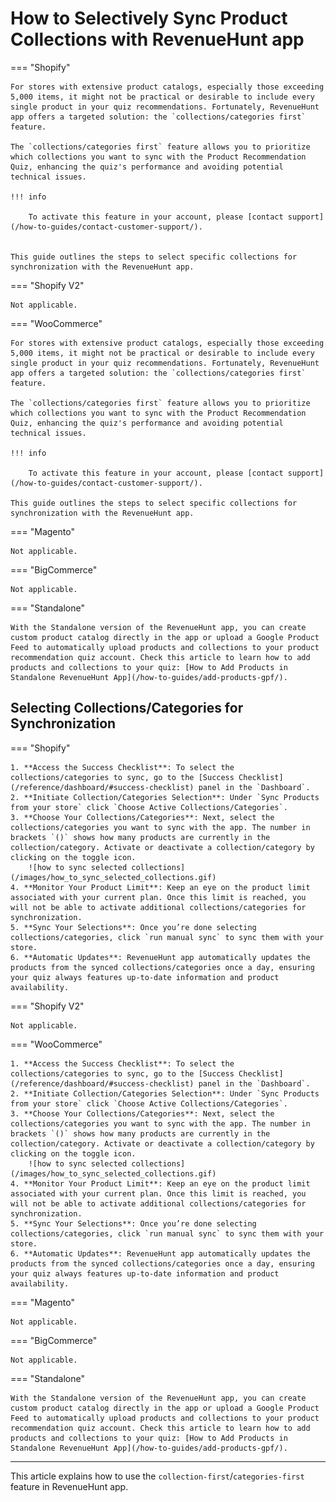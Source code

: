 # How to Selectively Sync Product Collections with RevenueHunt app

=== "Shopify"

    For stores with extensive product catalogs, especially those exceeding 5,000 items, it might not be practical or desirable to include every single product in your quiz recommendations. Fortunately, RevenueHunt app offers a targeted solution: the `collections/categories first` feature. 

    The `collections/categories first` feature allows you to prioritize which collections you want to sync with the Product Recommendation Quiz, enhancing the quiz's performance and avoiding potential technical issues. 

    !!! info

        To activate this feature in your account, please [contact support](/how-to-guides/contact-customer-support/).


    This guide outlines the steps to select specific collections for synchronization with the RevenueHunt app.

=== "Shopify V2"

    Not applicable.

=== "WooCommerce"

    For stores with extensive product catalogs, especially those exceeding 5,000 items, it might not be practical or desirable to include every single product in your quiz recommendations. Fortunately, RevenueHunt app offers a targeted solution: the `collections/categories first` feature. 

    The `collections/categories first` feature allows you to prioritize which collections you want to sync with the Product Recommendation Quiz, enhancing the quiz's performance and avoiding potential technical issues. 

    !!! info

        To activate this feature in your account, please [contact support](/how-to-guides/contact-customer-support/).

    This guide outlines the steps to select specific collections for synchronization with the RevenueHunt app.

=== "Magento"

    Not applicable.

=== "BigCommerce"

    Not applicable.

=== "Standalone"

    With the Standalone version of the RevenueHunt app, you can create custom product catalog directly in the app or upload a Google Product Feed to automatically upload products and collections to your product recommendation quiz account. Check this article to learn how to add products and collections to your quiz: [How to Add Products in Standalone RevenueHunt App](/how-to-guides/add-products-gpf/).



## Selecting Collections/Categories for Synchronization

=== "Shopify"

    1. **Access the Success Checklist**: To select the collections/categories to sync, go to the [Success Checklist](/reference/dashboard/#success-checklist) panel in the `Dashboard`. 
    2. **Initiate Collection/Categories Selection**: Under `Sync Products from your store` click `Choose Active Collections/Categories`.
    3. **Choose Your Collections/Categories**: Next, select the collections/categories you want to sync with the app. The number in brackets `()` shows how many products are currently in the collection/category. Activate or deactivate a collection/category by clicking on the toggle icon.
        ![how to sync selected collections](/images/how_to_sync_selected_collections.gif)
    4. **Monitor Your Product Limit**: Keep an eye on the product limit associated with your current plan. Once this limit is reached, you will not be able to activate additional collections/categories for synchronization.
    5. **Sync Your Selections**: Once you’re done selecting collections/categories, click `run manual sync` to sync them with your store.
    6. **Automatic Updates**: RevenueHunt app automatically updates the products from the synced collections/categories once a day, ensuring your quiz always features up-to-date information and product availability.

=== "Shopify V2"

    Not applicable.

=== "WooCommerce"

    1. **Access the Success Checklist**: To select the collections/categories to sync, go to the [Success Checklist](/reference/dashboard/#success-checklist) panel in the `Dashboard`. 
    2. **Initiate Collection/Categories Selection**: Under `Sync Products from your store` click `Choose Active Collections/Categories`.
    3. **Choose Your Collections/Categories**: Next, select the collections/categories you want to sync with the app. The number in brackets `()` shows how many products are currently in the collection/category. Activate or deactivate a collection/category by clicking on the toggle icon.
        ![how to sync selected collections](/images/how_to_sync_selected_collections.gif)
    4. **Monitor Your Product Limit**: Keep an eye on the product limit associated with your current plan. Once this limit is reached, you will not be able to activate additional collections/categories for synchronization.
    5. **Sync Your Selections**: Once you’re done selecting collections/categories, click `run manual sync` to sync them with your store.
    6. **Automatic Updates**: RevenueHunt app automatically updates the products from the synced collections/categories once a day, ensuring your quiz always features up-to-date information and product availability.
    
=== "Magento"

    Not applicable.

=== "BigCommerce"


    Not applicable.

=== "Standalone"
    
    With the Standalone version of the RevenueHunt app, you can create custom product catalog directly in the app or upload a Google Product Feed to automatically upload products and collections to your product recommendation quiz account. Check this article to learn how to add products and collections to your quiz: [How to Add Products in Standalone RevenueHunt App](/how-to-guides/add-products-gpf/).

---
This article explains how to use the `collection-first`/`categories-first` feature in RevenueHunt app.

